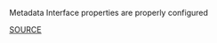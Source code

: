 Metadata Interface properties are properly configured

[SOURCE](https://docs.aws.amazon.com/AWSCloudFormation/latest/UserGuide/aws-resource-cloudformation-interface.html)